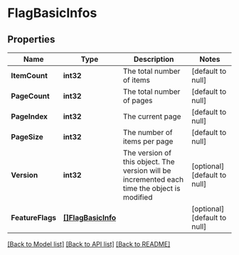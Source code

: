 # FlagBasicInfos

## Properties
Name | Type | Description | Notes
------------ | ------------- | ------------- | -------------
**ItemCount** | **int32** | The total number of items | [default to null]
**PageCount** | **int32** | The total number of pages | [default to null]
**PageIndex** | **int32** | The current page | [default to null]
**PageSize** | **int32** | The number of items per page | [default to null]
**Version** | **int32** | The version of this object.  The version will be incremented each time the object is modified | [optional] [default to null]
**FeatureFlags** | [**[]FlagBasicInfo**](FlagBasicInfo.md) |  | [optional] [default to null]

[[Back to Model list]](../README.md#documentation-for-models) [[Back to API list]](../README.md#documentation-for-api-endpoints) [[Back to README]](../README.md)

